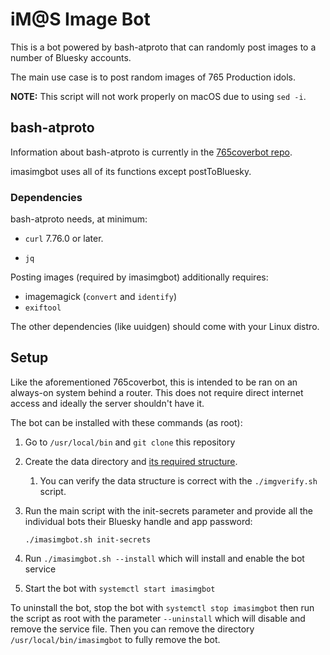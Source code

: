 # iM@S Image Bot

This is a bot powered by bash-atproto that can randomly post images to a number of Bluesky accounts.

The main use case is to post random images of 765 Production idols.

**NOTE:** This script will not work properly on macOS due to using `sed -i`.

## bash-atproto

Information about bash-atproto is currently in the [765coverbot repo](https://github.com/engielolz/765coverbot).

imasimgbot uses all of its functions except postToBluesky.

### Dependencies

bash-atproto needs, at minimum:

* `curl` 7.76.0 or later.

* `jq`

Posting images (required by imasimgbot) additionally requires:

* imagemagick (`convert` and `identify`)
* `exiftool`

The other dependencies (like uuidgen) should come with your Linux distro.

## Setup

Like the aforementioned 765coverbot, this is intended to be ran on an always-on system behind a router. This does not require direct internet access and ideally the server shouldn't have it.

The bot can be installed with these commands (as root):

1. Go to `/usr/local/bin` and `git clone` this repository

2. Create the data directory and [its required structure](docs/structure.md).
   
   1. You can verify the data structure is correct with the `./imgverify.sh` script.

3. Run the main script with the init-secrets parameter and provide all the individual bots their Bluesky handle and app password:
   
   `./imasimgbot.sh init-secrets`

4. Run `./imasimgbot.sh --install` which will install and enable the bot service

5. Start the bot with `systemctl start imasimgbot`

To uninstall the bot, stop the bot with `systemctl stop imasimgbot` then run the script as root with the parameter `--uninstall` which will disable and remove the service file. Then you can remove the directory `/usr/local/bin/imasimgbot` to fully remove the bot.
